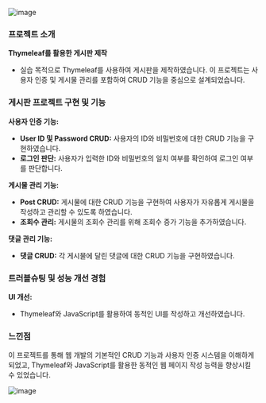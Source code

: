 ![image](https://github.com/jamchuchu/board/assets/111384882/93a2c27e-42e2-48e7-a648-1ee941563cd5)



### 프로젝트 소개

**Thymeleaf를 활용한 게시판 제작**
- 실습 목적으로 Thymeleaf를 사용하여 게시판을 제작하였습니다. 이 프로젝트는 사용자 인증 및 게시물 관리를 포함하여 CRUD 기능을 중심으로 설계되었습니다.

### 게시판 프로젝트 구현 및 기능

**사용자 인증 기능:**
- **User ID 및 Password CRUD:** 사용자의 ID와 비밀번호에 대한 CRUD 기능을 구현하였습니다.
- **로그인 판단:** 사용자가 입력한 ID와 비밀번호의 일치 여부를 확인하여 로그인 여부를 판단합니다.

**게시물 관리 기능:**
- **Post CRUD:** 게시물에 대한 CRUD 기능을 구현하여 사용자가 자유롭게 게시물을 작성하고 관리할 수 있도록 하였습니다.
- **조회수 관리:** 게시물의 조회수 관리를 위해 조회수 증가 기능을 추가하였습니다.

**댓글 관리 기능:**
- **댓글 CRUD:** 각 게시물에 달린 댓글에 대한 CRUD 기능을 구현하였습니다.

### 트러블슈팅 및 성능 개선 경험

**UI 개선:**
- Thymeleaf와 JavaScript를 활용하여 동적인 UI를 작성하고 개선하였습니다.

### 느낀점

이 프로젝트를 통해 웹 개발의 기본적인 CRUD 기능과 사용자 인증 시스템을 이해하게 되었고, Thymeleaf와 JavaScript를 활용한 동적인 웹 페이지 작성 능력을 향상시킬 수 있었습니다.

![image](https://github.com/jamchuchu/board/assets/111384882/a15a6c07-0a5f-4037-8cb5-474b57a478a6)
